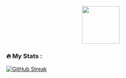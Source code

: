 <div id="header" align="center">
  <img src="https://media.giphy.com/media/M9gbBd9nbDrOTu1Mqx/giphy.gif" width="100"/>
</div>

### :fire: My Stats :
[![GitHub Streak](http://github-readme-streak-stats.herokuapp.com?user=sladkkkov&theme=dark)](https://git.io/streak-stats)
